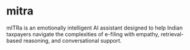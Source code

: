 # mitra
mITRa is an emotionally intelligent AI assistant designed to help Indian taxpayers navigate the complexities of e-filing with empathy, retrieval-based reasoning, and conversational support.
